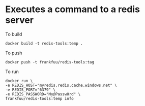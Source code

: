 # Executes a command to a redis server

To build
```
docker build -t redis-tools:temp .
```

To push
```
docker push -t frankfuu/redis-tools:tag
```

To run
```
docker run \
-e REDIS_HOST="myredis.redis.cache.windows.net" \
-e REDIS_PORT="6379" \
-e REDIS_PASSWORD="My@Passw0rd" \
frankfuu/redis-tools:temp info
```